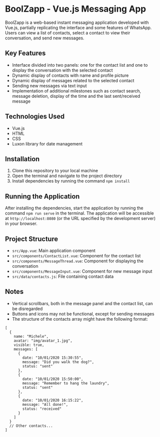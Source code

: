 # BoolZapp - Vue.js Messaging App

BoolZapp is a web-based instant messaging application developed with Vue.js, partially replicating the interface and some features of WhatsApp. Users can view a list of contacts, select a contact to view their conversation, and send new messages.

## Key Features

- Interface divided into two panels: one for the contact list and one to display the conversation with the selected contact
- Dynamic display of contacts with name and profile picture
- Dynamic display of messages related to the selected contact
- Sending new messages via text input
- Implementation of additional milestones such as contact search, message deletion, display of the time and the last sent/received message

## Technologies Used

- Vue.js
- HTML
- CSS
- Luxon library for date management

## Installation

1. Clone this repository to your local machine
2. Open the terminal and navigate to the project directory
3. Install dependencies by running the command `npm install`

## Running the Application

After installing the dependencies, start the application by running the command `npm run serve` in the terminal. The application will be accessible at `http://localhost:8080` (or the URL specified by the development server) in your browser.

## Project Structure

- `src/App.vue`: Main application component
- `src/components/ContactList.vue`: Component for the contact list
- `src/components/MessageThread.vue`: Component for displaying the conversation
- `src/components/MessageInput.vue`: Component for new message input
- `src/data/contacts.js`: File containing contact data

## Notes

- Vertical scrollbars, both in the message panel and the contact list, can be disregarded
- Buttons and icons may not be functional, except for sending messages
- The structure of the contacts array might have the following format:

```
[
  {
    name: "Michele",
    avatar: "img/avatar_1.jpg",
    visible: true,
    messages: [
      {
        date: "10/01/2020 15:30:55",
        message: "Did you walk the dog?",
        status: "sent"
      },
      {
        date: "10/01/2020 15:50:00",
        message: "Remember to hang the laundry",
        status: "sent"
      },
      {
        date: "10/01/2020 16:15:22",
        message: "All done!",
        status: "received"
      }
    ]
  }
  // Other contacts...
]
```
